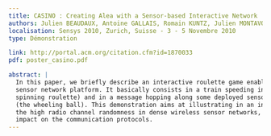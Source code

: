 ```yaml
---
title: CASINO : Creating Alea with a Sensor-based Interactive Network
authors: Julien BEAUDAUX, Antoine GALLAIS, Romain KUNTZ, Julien MONTAVONT, Thomas NOEL, Damien ROTH, Fabrice THEOLEYRE, Erkan VALENTIN
localisation: Sensys 2010, Zurich, Suisse - 3 - 5 Novembre 2010
type: Démonstration

link: http://portal.acm.org/citation.cfm?id=1870033
pdf: poster_casino.pdf

abstract: |
  In this paper, we briefly describe an interactive roulette game enabled over a wireless 
  sensor network platform. It basically consists in a train speeding in one way (the 
  spinning roulette) and in a message hopping along some deployed sensors in the other way 
  (the wheeling ball). This demonstration aims at illustrating in an interactive manner 
  the high radio channel randomness in dense wireless sensor networks, as well as its 
  impact on the communication protocols.
---
```

